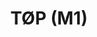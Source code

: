 ---
title: 'TØP (M1)'
designSlug: twentyonepilots-m1
category: 01_artistas
image: '/products/artistas/01-twentyonepilots/principal.jpg'
imageHover: '/products/artistas/01-twentyonepilots/oversize.jpg'
prendas: [
    {   
        title: 'Remera',
        slug: 'remera',          
        image: '/products/artistas/01-twentyonepilots/normal.jpg',
        price: 'remerasPrecio',
        talles: 'remerasTalles'
    },
    {
        title: 'Remera Oversize',
        slug: 'remera-oversize',
        image: '/products/artistas/01-twentyonepilots/oversize.jpg',
        price: 'oversizePrecio',
        talles: 'oversizeTalles'
    },
    {
        title: 'Musculosa M',
        slug: 'musculosa-mujer',
        image: '/products/artistas/01-twentyonepilots/musculosa.jpg',
        price: 'musculosaPrecio',
        talles: 'musculosasMujerTalles'
    },
     {
        title: 'Musculosa H',
        slug: 'musculoso',
        image: '/products/artistas/01-twentyonepilots/musculoso.jpg',
        price: 'musculosaPrecio',
        talles: 'musculosasHombreTalles'
    },
    {
        title: 'Pupera Oversize',
        slug: 'pupera-oversize',
        image: '/products/artistas/01-twentyonepilots/pupera.jpg',
        price: 'remerasPrecio',
        talles: 'oversizePuperasTalles'
    },
     {
         title: 'Buzo',
         slug: 'buzo',
         image: '/products/artistas/01-twentyonepilots/buzo.jpg',
         price: buzosPrecio,
        talles: 'BuzosTalles'
     },
]
---
